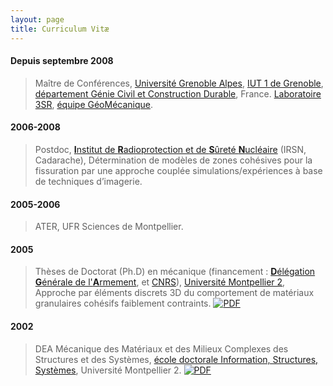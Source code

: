 ```yaml
---
layout: page
title: Curriculum Vitæ
---
```


#### Depuis septembre 2008
> Maître de Conférences, [Université Grenoble Alpes](http://www.univ-grenoble-alpes.fr), [IUT 1 de Grenoble](https://iut1.univ-grenoble-alpes.fr/iut1), [département Génie Civil et Construction Durable](https://iut1.univ-grenoble-alpes.fr/departement-d-enseignement/genie-civil-construction-durable), France. [Laboratoire 3SR](http://www.3sr-grenoble.fr), [équipe GéoMécanique](http://www.3sr-grenoble.fr/spip.php?rubrique29).

#### 2006-2008
> Postdoc, [**I**nstitut de **R**adioprotection et de **S**ûreté **N**ucléaire](http://www.irsn.fr) (IRSN, Cadarache), Détermination de modèles de zones cohésives pour la fissuration par une approche couplée simulations/expériences à base de techniques d’imagerie.

#### 2005-2006
> ATER, UFR Sciences de Montpellier.

#### 2005
> Thèses de Doctorat (Ph.D) en mécanique (financement : [**D**élégation **G**énérale de l'**A**rmement](http://www.defense.gouv.fr/dga), et [CNRS](http://www.cnrs.fr)), [Université Montpellier 2](http://www.umontpellier.fr), Approche par éléments discrets 3D du comportement de matériaux granulaires cohésifs faiblement contraints. [![PDF](../img/pdf.png)](http://tel.archives-ouvertes.fr/docs/00/06/53/52/PDF/these-Richefeu.pdf)

#### 2002
> DEA Mécanique des Matériaux et des Milieux Complexes des Structures et des Systèmes, [école doctorale Information, Structures, Systèmes](http://www.adum.fr/as/ed/actuED.pl?site=ISS), Université Montpellier 2. [![PDF](../img/pdf.png)](http://hal.archives-ouvertes.fr/docs/00/13/20/74/PDF/rapport_DEA_Richefeu.pdf)
	